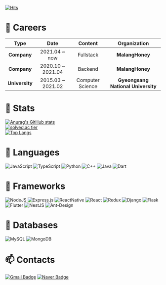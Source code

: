 [![Hits](https://hits.seeyoufarm.com/api/count/incr/badge.svg?url=https%3A%2F%2Fgithub.com%2FJtree03%2Fhit-counter&count_bg=%2370C6FF&title_bg=%238E8B8B&icon=github.svg&icon_color=%23000000&title=hits&edge_flat=false)](https://hits.seeyoufarm.com)

# 💼 Careers
| **Type** | **Date** | **Content** | **Organization** |
|:--------:|:--------:|:--------:|:--------:|
| **Company** | 2021.04 ~ now | Fullstack | **MalangHoney** |
| **Company** | 2020.10 ~ 2021.04 | Backend | **MalangHoney** |
| **University** | 2015.03 ~ 2021.02 | Computer Science | **Gyeongsang National University** |
  
# 🧿 Stats
[![Anurag's GitHub stats](https://github-readme-stats.vercel.app/api?username=Jtree03)](https://github.com/anuraghazra/github-readme-stats)  
[![solved.ac tier](http://mazassumnida.wtf/api/generate_badge?boj=abcde093)](https://solved.ac/abcde093)  
[![Top Langs](https://github-readme-stats.vercel.app/api/top-langs/?username=Jtree03)](https://github.com/anuraghazra/github-readme-stats)  
  
# 📃 Languages
<img alt="JavaScript" src="https://img.shields.io/badge/javascript%20-%23323330.svg?&style=for-the-badge&logo=javascript&logoColor=%23F7DF1E"/> <img alt="TypeScript" src="https://img.shields.io/badge/typescript%20-%23007ACC.svg?&style=for-the-badge&logo=typescript&logoColor=white"/> <img alt="Python" src="https://img.shields.io/badge/python%20-%2314354C.svg?&style=for-the-badge&logo=python&logoColor=white"/> <img alt="C++" src="https://img.shields.io/badge/c++%20-%2300599C.svg?&style=for-the-badge&logo=c%2B%2B&ogoColor=white"/> <img alt="Java" src="https://img.shields.io/badge/java-%23ED8B00.svg?&style=for-the-badge&logo=java&logoColor=white"/> <img alt="Dart" src="https://img.shields.io/badge/dart-%230175C2.svg?&style=for-the-badge&logo=dart&logoColor=white"/>
  
# 🎢 Frameworks
<img alt="NodeJS" src="https://img.shields.io/badge/node.js%20-%2343853D.svg?&style=for-the-badge&logo=node.js&logoColor=white"/> <img alt="Express.js" src="https://img.shields.io/badge/express.js%20-%23404d59.svg?&style=for-the-badge"/> <img alt="ReactNative" src="https://img.shields.io/badge/React_Native-20232A?style=for-the-badge&logo=react&logoColor=61DAFB"/> <img alt="React" src="https://img.shields.io/badge/react%20-%2320232a.svg?&style=for-the-badge&logo=react&logoColor=%2361DAFB"/> <img alt="Redux" src="https://img.shields.io/badge/redux%20-%23593d88.svg?&style=for-the-badge&logo=redux&logoColor=white"/> <img alt="Django" src="https://img.shields.io/badge/django%20-%23092E20.svg?&style=for-the-badge&logo=django&logoColor=white"/> <img alt="Flask" src="https://img.shields.io/badge/flask%20-%23000.svg?&style=for-the-badge&logo=flask&logoColor=white"/> <img alt="Flutter" src="https://img.shields.io/badge/Flutter%20-%2302569B.svg?&style=for-the-badge&logo=Flutter&logoColor=white" /> <img alt="NestJS" src="https://img.shields.io/badge/nestjs%20-%23E0234E.svg?&style=for-the-badge&logo=nestjs&logoColor=white" /> <img alt="Ant-Design" src="https://img.shields.io/badge/-Ant%20Design-%230170FE?&style=for-the-badge&logo=ant-design&logoColor=white"/>
  
# 💾 Databases
<img alt="MySQL" src="https://img.shields.io/badge/mysql-%2300f.svg?&style=for-the-badge&logo=mysql&logoColor=white"/> <img alt="MongoDB" src ="https://img.shields.io/badge/MongoDB-%234ea94b.svg?&style=for-the-badge&logo=mongodb&logoColor=white"/>
  
# 📫 Contacts
[![Gmail Badge](https://img.shields.io/badge/Gmail-d14836?style=flat-square&logo=Gmail&logoColor=white&link=mailto:wowns0903@gmail.com)](mailto:wowns0903@gmail.com) [![Naver Badge](https://img.shields.io/badge/Naver-03C75A?style=flat-square&logo=Naver&logoColor=white&link=mailto:wowns0903@naver.com)](mailto:wowns0903@naver.com)  
  
